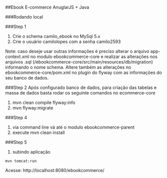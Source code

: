 ##Ebook E-commerce AnuglarJS + Java 

###Rodando local

###Step 1 
1.	Crie o schema camilo_ebook no MySql 5.x
2.	Crie o usuário camilolopes com a senha camilo2593 

Note: caso deseje  usar outras informações é preciso alterar o arquivo app-context.xml no modulo ebookcommerce-core e realizar as alterações nos arquivos .sql (/ebookcommerce-core/src/main/resources/db/migration) informando o nome schema. Altere também as alterações no ebookcommerce-core/pom.xml   no plugin do flyway com as informações do seu banco de dados.

###Step 2 
Após configurado banco de dados,  para criação das tabelas e massa de dados  basta rodar os seguinte comandos no ecommerce-core

1.	mvn  clean compile flyway:info
2.	mvn  flyway:migrate


###Step 4 
1.	via command line vá até o modulo ebookcommerce-parent 
2.	execute mvn clean install 


###Step 5 
1.	subindo aplicação 
```
mvn tomcat:run 
```

Acesse: http://localhost:8080/ebookcommerce/


